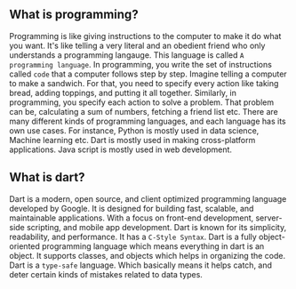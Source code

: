 ## What is programming?
Programming is like giving instructions to the computer to make it do what you want. It's like telling a very literal and an obedient friend who only understands a programming langauge. This language is called `A programming language`. In programming, you write the set of instructions called `code` that a computer follows step by step. Imagine telling a computer to make a sandwich. For that, you need to specify every action like taking bread, adding toppings, and putting it all together. Similarly, in programming, you specify each action to solve a problem. That problem can be, calculating a sum of numbers, fetching a friend list etc. There are many different kinds of programming languages, and each language has its own use cases. For instance, Python is mostly used in data science, Machine learning etc. Dart is mostly used in making cross-platform applications. Java script is mostly used in web development.


## What is dart?
Dart is a modern, open source, and client optimized programming language developed by Google. It is designed for building fast, scalable, and maintainable applications. With a focus on front-end development, server-side scripting, and mobile app development. Dart is known for its simplicity, readability, and performance. It has a `C-Style Syntax`. Dart is a fully object-oriented programming language which means everything in dart is an object. It supports classes, and objects which helps in organizing the code. Dart is a `type-safe` language. Which basically means it helps catch, and deter certain kinds of mistakes related to data types.


